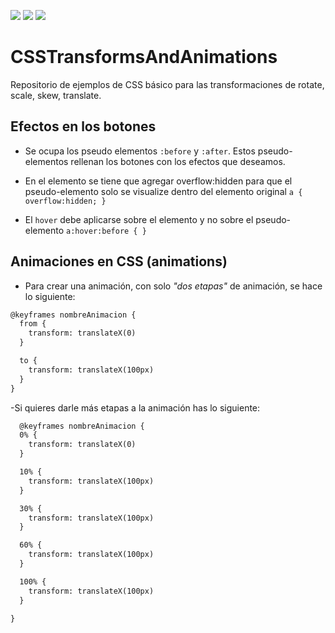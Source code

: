 ![](https://img.shields.io/static/v1?label=technology&message=css&color=blue)
![](https://img.shields.io/static/v1?label=technology&message=html&color=red)
![](https://img.shields.io/static/v1?label=school&message=udemy&color=red)


# CSSTransformsAndAnimations
Repositorio de ejemplos de CSS básico para las transformaciones de rotate, scale, skew, translate.

## Efectos en los botones
- Se ocupa los pseudo elementos `:before` y `:after`. Estos pseudo-elementos rellenan los botones con los efectos que deseamos.
- En el elemento se tiene que agregar overflow:hidden para que el pseudo-elemento solo se visualize dentro del elemento original
  `a { overflow:hidden; }`

- El `hover` debe aplicarse sobre el elemento y no sobre el pseudo-elemento
  `a:hover:before { }`

## Animaciones en CSS (animations)
- Para crear una animación, con solo *"dos etapas"* de animación, se hace lo siguiente:

```html
@keyframes nombreAnimacion {
  from {
    transform: translateX(0)
  }

  to {
    transform: translateX(100px)
  }
}
```

-Si quieres darle más etapas a la animación has lo siguiente:

```html
  @keyframes nombreAnimacion {
  0% {
    transform: translateX(0)
  }

  10% {
    transform: translateX(100px)
  }

  30% {
    transform: translateX(100px)
  }

  60% {
    transform: translateX(100px)
  }

  100% {
    transform: translateX(100px)
  }
  
}
```
